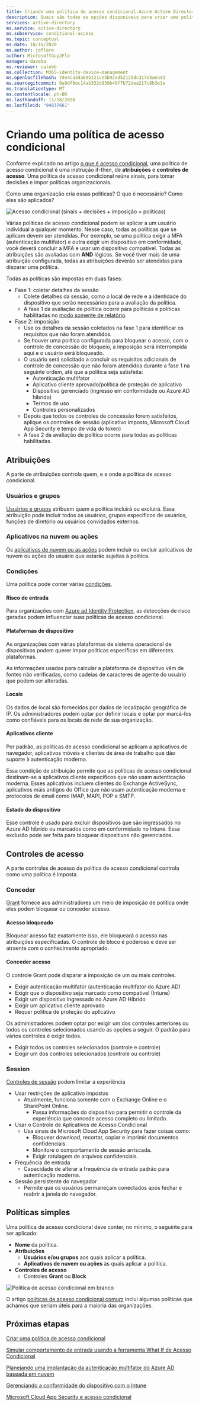 ```yaml
---
title: Criando uma política de acesso condicional-Azure Active Directory
description: Quais são todas as opções disponíveis para criar uma política de acesso condicional e o que elas significam?
services: active-directory
ms.service: active-directory
ms.subservice: conditional-access
ms.topic: conceptual
ms.date: 10/16/2020
ms.author: joflore
author: MicrosoftGuyJFlo
manager: daveba
ms.reviewer: calebb
ms.collection: M365-identity-device-management
ms.openlocfilehash: 74e4ca34a69b121ce5b92ad52125dc317e3aea43
ms.sourcegitcommit: 0a9df8ec14ab332d939b49f7b72dea217c8b3e1e
ms.translationtype: MT
ms.contentlocale: pt-BR
ms.lasthandoff: 11/18/2020
ms.locfileid: "94837661"
---
```

# <a name="building-a-conditional-access-policy"></a>Criando uma política de acesso condicional

Conforme explicado no artigo [o que é acesso condicional](overview.md), uma política de acesso condicional é uma instrução if-then, de **atribuições** e **controles de acesso**. Uma política de acesso condicional reúne sinais, para tomar decisões e impor políticas organizacionais.

Como uma organização cria essas políticas? O que é necessário? Como eles são aplicados?

![Acesso condicional (sinais + decisões + imposição = políticas)](./media/concept-conditional-access-policies/conditional-access-signal-decision-enforcement.png)

Várias políticas de acesso condicional podem se aplicar a um usuário individual a qualquer momento. Nesse caso, todas as políticas que se aplicam devem ser atendidas. Por exemplo, se uma política exigir a MFA (autenticação multifator) e outra exigir um dispositivo em conformidade, você deverá concluir a MFA e usar um dispositivo compatível. Todas as atribuições são avaliadas com **AND** lógicos. Se você tiver mais de uma atribuição configurada, todas as atribuições deverão ser atendidas para disparar uma política.

Todas as políticas são impostas em duas fases:

- Fase 1: coletar detalhes da sessão 
   - Colete detalhes da sessão, como o local de rede e a identidade do dispositivo que serão necessários para a avaliação da política. 
   - A fase 1 da avaliação de política ocorre para políticas e políticas habilitadas no [modo somente de relatório](concept-conditional-access-report-only.md).
- Fase 2: imposição 
   - Use os detalhes da sessão coletados na fase 1 para identificar os requisitos que não foram atendidos. 
   - Se houver uma política configurada para bloquear o acesso, com o controle de concessão de bloqueio, a imposição será interrompida aqui e o usuário será bloqueado. 
   - O usuário será solicitado a concluir os requisitos adicionais de controle de concessão que não foram atendidos durante a fase 1 na seguinte ordem, até que a política seja satisfeita:  
      - Autenticação multifator 
      - Aplicativo cliente aprovado/política de proteção de aplicativo 
      - Dispositivo gerenciado (ingresso em conformidade ou Azure AD híbrido) 
      - Termos de uso 
      - Controles personalizados  
   - Depois que todos os controles de concessão forem satisfeitos, aplique os controles de sessão (aplicativo imposto, Microsoft Cloud App Security e tempo de vida do token) 
   - A fase 2 da avaliação de política ocorre para todas as políticas habilitadas. 

## <a name="assignments"></a>Atribuições

A parte de atribuições controla quem, e e onde a política de acesso condicional.

### <a name="users-and-groups"></a>Usuários e grupos

[Usuários e grupos](concept-conditional-access-users-groups.md) atribuem quem a política incluirá ou excluirá. Essa atribuição pode incluir todos os usuários, grupos específicos de usuários, funções de diretório ou usuários convidados externos. 

### <a name="cloud-apps-or-actions"></a>Aplicativos na nuvem ou ações

Os [aplicativos de nuvem ou as ações](concept-conditional-access-cloud-apps.md) podem incluir ou excluir aplicativos de nuvem ou ações do usuário que estarão sujeitas à política.

### <a name="conditions"></a>Condições

Uma política pode conter várias [condições](concept-conditional-access-conditions.md).

#### <a name="sign-in-risk"></a>Risco de entrada

Para organizações com [Azure ad Identity Protection](../identity-protection/overview-identity-protection.md), as detecções de risco geradas podem influenciar suas políticas de acesso condicional.

#### <a name="device-platforms"></a>Plataformas de dispositivo

As organizações com várias plataformas de sistema operacional de dispositivos podem querer impor políticas específicas em diferentes plataformas. 

As informações usadas para calcular a plataforma de dispositivo vêm de fontes não verificadas, como cadeias de caracteres de agente do usuário que podem ser alteradas.

#### <a name="locations"></a>Locais

Os dados de local são fornecidos por dados de localização geográfica de IP. Os administradores podem optar por definir locais e optar por marcá-los como confiáveis para os locais de rede de sua organização.

#### <a name="client-apps"></a>Aplicativos cliente

Por padrão, as políticas de acesso condicional se aplicam a aplicativos de navegador, aplicativos móveis e clientes de área de trabalho que dão suporte à autenticação moderna. 

Essa condição de atribuição permite que as políticas de acesso condicional destinam-se a aplicativos cliente específicos que não usam autenticação moderna. Esses aplicativos incluem clientes do Exchange ActiveSync, aplicativos mais antigos do Office que não usam autenticação moderna e protocolos de email como IMAP, MAPI, POP e SMTP.

#### <a name="device-state"></a>Estado do dispositivo

Esse controle é usado para excluir dispositivos que são ingressados no Azure AD híbrido ou marcados como em conformidade no Intune. Essa exclusão pode ser feita para bloquear dispositivos não gerenciados. 

## <a name="access-controls"></a>Controles de acesso

A parte controles de acesso da política de acesso condicional controla como uma política é imposta.

### <a name="grant"></a>Conceder

[Grant](concept-conditional-access-grant.md) fornece aos administradores um meio de imposição de política onde eles podem bloquear ou conceder acesso.

#### <a name="block-access"></a>Acesso bloqueado

Bloquear acesso faz exatamente isso, ele bloqueará o acesso nas atribuições especificadas. O controle de bloco é poderoso e deve ser atraente com o conhecimento apropriado.

#### <a name="grant-access"></a>Conceder acesso

O controle Grant pode disparar a imposição de um ou mais controles. 

- Exigir autenticação multifator (autenticação multifator do Azure AD)
- Exigir que o dispositivo seja marcado como compatível (Intune)
- Exigir um dispositivo ingressado no Azure AD Híbrido
- Exigir um aplicativo cliente aprovado
- Requer política de proteção do aplicativo

Os administradores podem optar por exigir um dos controles anteriores ou todos os controles selecionados usando as opções a seguir. O padrão para vários controles é exigir todos.

- Exigir todos os controles selecionados (controle e controle)
- Exigir um dos controles selecionados (controle ou controle)

### <a name="session"></a>Session

[Controles de sessão](concept-conditional-access-session.md) podem limitar a experiência 

- Usar restrições de aplicativo impostas
   - Atualmente, funciona somente com o Exchange Online e o SharePoint Online.
      - Passa informações do dispositivo para permitir o controle da experiência que concede acesso completo ou limitado.
- Usar o Controle de Aplicativos de Acesso Condicional
   - Usa sinais de Microsoft Cloud App Security para fazer coisas como: 
      - Bloquear download, recortar, copiar e imprimir documentos confidenciais.
      - Monitore o comportamento de sessão arriscada.
      - Exigir rotulagem de arquivos confidenciais.
- Frequência de entrada
   - Capacidade de alterar a frequência de entrada padrão para autenticação moderna.
- Sessão persistente do navegador
   - Permite que os usuários permaneçam conectados após fechar e reabrir a janela do navegador.

## <a name="simple-policies"></a>Políticas simples

Uma política de acesso condicional deve conter, no mínimo, o seguinte para ser aplicado:

- **Nome** da política.
- **Atribuições**
   - **Usuários e/ou grupos** aos quais aplicar a política.
   - **Aplicativos de nuvem ou ações** às quais aplicar a política.
- **Controles de acesso**
   - Controles **Grant** ou **Block**

![Política de acesso condicional em branco](./media/concept-conditional-access-policies/conditional-access-blank-policy.png)

O artigo [políticas de acesso condicional comum](concept-conditional-access-policy-common.md) inclui algumas políticas que achamos que seriam úteis para a maioria das organizações.

## <a name="next-steps"></a>Próximas etapas

[Criar uma política de acesso condicional](https://docs.microsoft.com/azure/active-directory/authentication/tutorial-enable-azure-mfa?toc=/azure/active-directory/conditional-access/toc.json&bc=/azure/active-directory/conditional-access/breadcrumb/toc.json#create-a-conditional-access-policy)

[Simular comportamento de entrada usando a ferramenta What If de Acesso Condicional](troubleshoot-conditional-access-what-if.md)

[Planejando uma implantação da autenticação multifator do Azure AD baseada em nuvem](../authentication/howto-mfa-getstarted.md)

[Gerenciando a conformidade do dispositivo com o Intune](/intune/device-compliance-get-started)

[Microsoft Cloud App Security e acesso condicional](/cloud-app-security/proxy-intro-aad)
